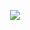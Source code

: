 <p align="center">
  <img src="https://readme-typing-svg.herokuapp.com?size=40&duration=3000&color=00F7FF&center=true&vCenter=true&width=500&lines=MESSI;The+GOAT;Legend+Forever" />
</p>
